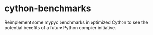 # cython-benchmarks
Reimplement some mypyc benchmarks in optimized Cython to see the potential benefits of a future Python compiler initiative.
